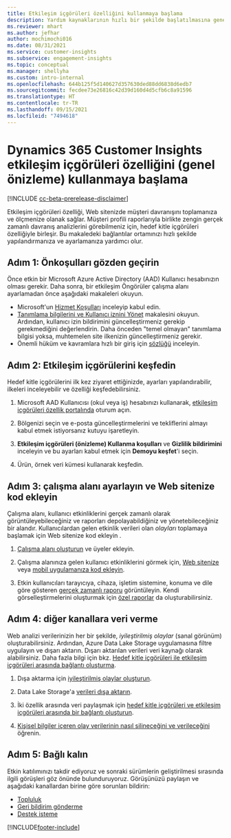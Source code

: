 ```yaml
---
title: Etkileşim içgörüleri özelliğini kullanmaya başlama
description: Yardım kaynaklarının hızlı bir şekilde başlatılmasına genel bir bakış.
ms.reviewer: mhart
ms.author: jefhar
author: mochimochi016
ms.date: 08/31/2021
ms.service: customer-insights
ms.subservice: engagement-insights
ms.topic: conceptual
ms.manager: shellyha
ms.custom: intro-internal
ms.openlocfilehash: 644b125f5d140627d357630ded88dd6838d6edb7
ms.sourcegitcommit: fecdee73e26816c42d39d160d4d5cfb6c8a91596
ms.translationtype: HT
ms.contentlocale: tr-TR
ms.lasthandoff: 09/15/2021
ms.locfileid: "7494618"
---
```

# <a name="get-started-with-dynamics-365-customer-insights-engagement-insights-capability-public-preview"></a>Dynamics 365 Customer Insights etkileşim içgörüleri özelliğini (genel önizleme) kullanmaya başlama

[!INCLUDE [cc-beta-prerelease-disclaimer](includes/cc-beta-prerelease-disclaimer.md)]

Etkileşim içgörüleri özelliği, Web sitenizde müşteri davranışını toplamanıza ve ölçmenize olanak sağlar. Müşteri profili raporlarıyla birlikte zengin gerçek zamanlı davranış analizlerini görebilmeniz için, hedef kitle içgörüleri özelliğiyle birleşir. Bu makaledeki bağlantılar ortamınızı hızlı şekilde yapılandırmanıza ve ayarlamanıza yardımcı olur.

## <a name="step-1-review-prerequisites"></a>Adım 1: Önkoşulları gözden geçirin

Önce etkin bir Microsoft Azure Active Directory (AAD) Kullanıcı hesabınızın olması gerekir. Daha sonra, bir etkileşim Öngörüler çalışma alanı ayarlamadan önce aşağıdaki makaleleri okuyun.

- Microsoft'un [Hizmet Koşulları](terms-of-service.md) inceleyip kabul edin.  
- [Tanımlama bilgilerini ve Kullanıcı iznini Yönet](user-consent-storage.md) makalesini okuyun. Ardından, kullanıcı izin bildirimini güncelleştirmeniz gerekip gerekmediğini değerlendirin. Daha önceden "temel olmayan" tanımlama bilgisi yoksa, muhtemelen site ilkenizin güncelleştirmeniz gerekir.
- Önemli hüküm ve kavramlara hızlı bir giriş için [sözlüğü](glossary.md) inceleyin.

## <a name="step-2-explore-engagement-insights"></a>Adım 2: Etkileşim içgörülerini keşfedin

Hedef kitle içgörülerini ilk kez ziyaret ettiğinizde, ayarları yapılandırabilir, ilkeleri inceleyebilir ve özelliği keşfedebilirsiniz.

1. Microsoft AAD Kullanıcısı (okul veya iş) hesabınızı kullanarak, [etkileşim içgörüleri özellik portalında](https://home.ci.ai.dynamics.com/app/engagement-insights) oturum açın.

1. Bölgenizi seçin ve e-posta güncelleştirmelerini ve tekliflerini almayı kabul etmek istiyorsanız kutuyu işaretleyin.

1. **Etkileşim içgörüleri (önizleme) Kullanma koşulları** ve **Gizlilik bildirimini** inceleyin ve bu ayarları kabul etmek için **Demoyu keşfet**'i seçin.

1. Ürün, örnek veri kümesi kullanarak keşfedin.

##  <a name="step-3-set-up-a-workspace-and-add-code-to-your-website"></a>Adım 3: çalışma alanı ayarlayın ve Web sitenize kod ekleyin

Çalışma alanı, kullanıcı etkinliklerini gerçek zamanlı olarak görüntüleyebileceğiniz ve raporları depolayabildiğiniz ve yönetebileceğiniz bir alandır. Kullanıcılardan gelen etkinlik verileri olan *olayları* toplamaya başlamak için Web sitenize kod ekleyin .

1. [Çalışma alanı oluşturun](create-workspace.md) ve üyeler ekleyin.

1. Çalışma alanınıza gelen kullanıcı etkinliklerini görmek için, [Web sitenize](instrument-website.md) veya [mobil uygulamanıza kod ekleyin](developer-resources.md#capture-events-from-mobile-apps).

1. Etkin kullanıcıları tarayıcıya, cihaza, işletim sistemine, konuma ve dile göre gösteren [gerçek zamanlı raporu](view-reports.md) görüntüleyin. Kendi görselleştirmelerini oluşturmak için [özel raporlar](custom-reports.md) da oluşturabilirsiniz.
    
## <a name="step-4-export-data-to-other-channels"></a>Adım 4: diğer kanallara veri verme

Web analizi verilerinizin her bir şekilde, *iyileştirilmiş olaylar* (sanal görünüm) oluşturabilirsiniz. Ardından, Azure Data Lake Storage uygulamasına filtre uygulayın ve dışarı aktarın. Dışarı aktarılan verileri veri kaynağı olarak alabilirsiniz. Daha fazla bilgi için bkz. [Hedef kitle içgörüleri ile etkileşim içgörüleri arasında bağlantı oluşturma](integrate-audience-insights-engagement-insights.md).

1. Dışa aktarma için [iyileştirilmiş olaylar oluşturun](refined-events.md).

1. Data Lake Storage'a [verileri dışa aktarın](export-events.md).

1. İki özellik arasında veri paylaşmak için [hedef kitle içgörüleri ve etkileşim içgörüleri arasında bir bağlantı oluşturun](integrate-audience-insights-engagement-insights.md).

1. [Kişisel bilgiler içeren olay verilerinin nasıl silineceğini ve verileceğini](delete-export-personal-data.md) öğrenin.
 
## <a name="step-5-stay-connected"></a>Adım 5: Bağlı kalın

Etkin katılımınızı takdir ediyoruz ve sonraki sürümlerin geliştirilmesi sırasında ilgili görüşleri göz önünde bulunduruyoruz. Görüşünüzü paylaşın ve aşağıdaki kanallardan birine göre sorunları bildirin:
- [Topluluk](https://go.microsoft.com/fwlink/?linkid=2141648)
- [Geri bildirim gönderme](https://go.microsoft.com/fwlink/?linkid=2143222)
- [Destek isteme](https://go.microsoft.com/fwlink/?linkid=2145734) 


[!INCLUDE[footer-include](../includes/footer-banner.md)]
